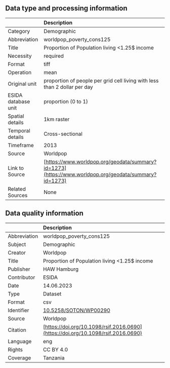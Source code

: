 ## Data type and processing information 

|                     | Description                                                                                          |
|:--------------------|:-----------------------------------------------------------------------------------------------------|
| Category            | Demographic                                                                                          |
| Abbreviation        | worldpop_poverty_cons125                                                                             |
| Title               | Proportion of Population living  <1.25$ income                                                       |
| Necessity           | required                                                                                             |
| Format              | tiff                                                                                                 |
| Operation           | mean                                                                                                 |
| Original unit       | proportion of people per grid cell living with less than 2 dollar per day                            |
| ESIDA database unit | proportion (0 to 1)                                                                                  |
| Spatial details     | 1km raster                                                                                           |
| Temporal details    | Cross-sectional                                                                                      |
| Timeframe           | 2013                                                                                                 |
| Source              | Worldpop                                                                                             |
| Link to Source      | [https://www.worldpop.org/geodata/summary?id=1273](https://www.worldpop.org/geodata/summary?id=1273) |
| Related Sources     | None                                                                                                 |

## Data quality information 

|              | Description                                                                      |
|:-------------|:---------------------------------------------------------------------------------|
| Abbreviation | worldpop_poverty_cons125                                                         |
| Subject      | Demographic                                                                      |
| Creator      | Worldpop                                                                         |
| Title        | Proportion of Population living  <1.25$ income                                   |
| Publisher    | HAW Hamburg                                                                      |
| Contributor  | ESIDA                                                                            |
| Date         | 14.06.2023                                                                       |
| Type         | Dataset                                                                          |
| Format       | csv                                                                              |
| Identifier   | [10.5258/SOTON/WP00290](https://doi.org/10.5258/SOTON/WP00290)                   |
| Source       | Worldpop                                                                         |
| Citation     | [https://doi.org/10.1098/rsif.2016.0690](https://doi.org/10.1098/rsif.2016.0690) |
| Language     | eng                                                                              |
| Rights       | CC BY 4.0                                                                        |
| Coverage     | Tanzania                                                                         |